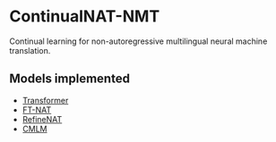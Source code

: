 # ContinualNAT-NMT
Continual learning for non-autoregressive multilingual neural machine translation.

## Models implemented
- [Transformer](https://arxiv.org/abs/1706.03762) 
- [FT-NAT](https://arxiv.org/abs/1711.02281)
- [RefineNAT](https://arxiv.org/abs/1802.06901)
- [CMLM](https://arxiv.org/abs/1904.09324)
